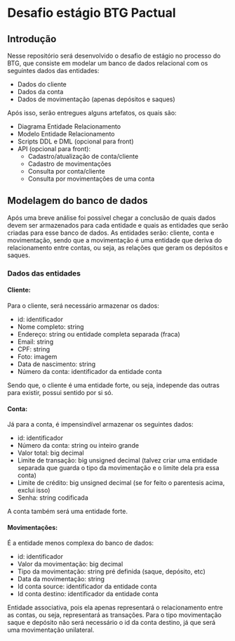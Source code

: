 # Desafio estágio BTG Pactual

## Introdução

Nesse repositório será desenvolvido o desafio de estágio no processo do BTG, que consiste em modelar um banco de dados relacional com os seguintes dados das entidades:
* Dados do cliente
* Dados da conta
* Dados de movimentação (apenas depósitos e saques)

Após isso, serão entregues alguns artefatos, os quais são:
* Diagrama Entidade Relacionamento
* Modelo Entidade Relacionamento
* Scripts DDL e DML (opcional para front)
* API (opcional para front):
  * Cadastro/atualização de conta/cliente
  * Cadastro de movimentações
  * Consulta por conta/cliente
  * Consulta por movimentações de uma conta

## Modelagem do banco de dados

Após uma breve análise foi possível chegar a conclusão de quais dados devem ser armazenados para cada entidade e quais as entidades que serão criadas para esse banco de dados. As entidades serão: cliente, conta e movimentação, sendo que a movimentação é uma entidade que deriva do relacionamento entre contas, ou seja, as relações que geram os depósitos e saques.

### Dados das entidades
#### Cliente:
Para o cliente, será necessário armazenar os dados:
* id: identificador
* Nome completo: string
* Endereço: string ou entidade completa separada (fraca)
* Email: string
* CPF: string
* Foto: imagem
* Data de nascimento: string
* Número da conta: identificador da entidade conta

Sendo que, o cliente é uma entidade forte, ou seja, independe das outras para existir, possui sentido por si só.

#### Conta:
Já para a conta, é impensindível armazenar os seguintes dados:
* id: identificador
* Número da conta: string ou inteiro grande
* Valor total: big decimal
* Limite de transação: big unsigned decimal (talvez criar uma entidade separada que guarda o tipo da movimentação e o limite dela pra essa conta)
* Limite de crédito: big unsigned decimal (se for feito o parentesis acima, exclui isso)
* Senha: string codificada

A conta também será uma entidade forte.

#### Movimentações:
É a entidade menos complexa do banco de dados:
* id: identificador
* Valor da movimentação: big decimal
* Tipo da movimentação: string pré definida (saque, depósito, etc)
* Data da movimentação: string
* Id conta source: identificador da entidade conta
* Id conta destino: identificador da entidade conta

Entidade associativa, pois ela apenas representará o relacionamento entre as contas, ou seja, representará as transações. Para o tipo movimentação saque e depósito não será necessário o id da conta destino, já que será uma movimentação unilateral.
